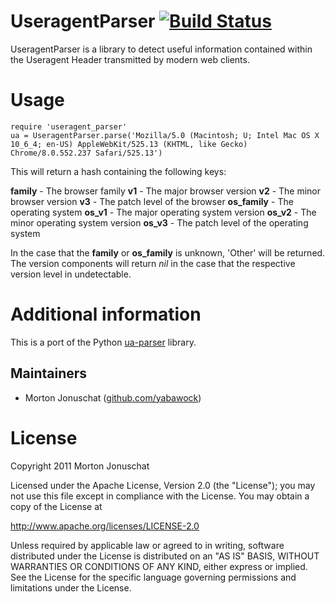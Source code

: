 # UseragentParser [![Build Status](https://secure.travis-ci.org/yabawock/useragent_parser.png)](http://travis-ci.org/yabawock/useragent_parser)

UseragentParser is a library to detect useful information contained
within the Useragent Header transmitted by modern web clients.

# Usage

    require 'useragent_parser'
    ua = UseragentParser.parse('Mozilla/5.0 (Macintosh; U; Intel Mac OS X 10_6_4; en-US) AppleWebKit/525.13 (KHTML, like Gecko) Chrome/8.0.552.237 Safari/525.13')

This will return a hash containing the following keys:

  **family** - The browser family
  **v1**     - The major browser version
  **v2**     - The minor browser version
  **v3**     - The patch level of the browser
  **os_family**   - The operating system
  **os_v1**       - The major operating system version
  **os_v2**       - The minor operating system version
  **os_v3**       - The patch level of the operating system

In the case that the **family** or **os_family** is unknown, 'Other' will be
returned. The version components will return _nil_ in the case that the
respective version level in undetectable.

# Additional information

This is a port of the Python [ua-parser](http://code.google.com/p/ua-parser/) library.

## Maintainers

 * Morton Jonuschat ([github.com/yabawock](https://github.com/yabawock))

# License

Copyright 2011 Morton Jonuschat

Licensed under the Apache License, Version 2.0 (the "License");
you may not use this file except in compliance with the License.
You may obtain a copy of the License at

   http://www.apache.org/licenses/LICENSE-2.0

Unless required by applicable law or agreed to in writing, software
distributed under the License is distributed on an "AS IS" BASIS,
WITHOUT WARRANTIES OR CONDITIONS OF ANY KIND, either express or implied.
See the License for the specific language governing permissions and
limitations under the License.

